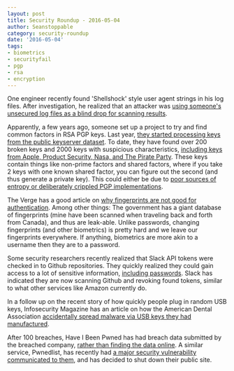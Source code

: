 ```yaml
---
layout: post
title: Security Roundup - 2016-05-04
author: Seanstoppable
category: security-roundup
date: '2016-05-04'
tags:
- biometrics
- securityfail
- pgp
- rsa
- encryption
---
```


One engineer recently found 'Shellshock' style user agent strings in his 
log files. After investigation, he realized that an attacker was [using
someone's unsecured log files as a blind drop for scanning 
results](http://bit.ly/1WEeiE5).

Apparently, a few years ago, someone set up a project to try and find 
common factors in RSA PGP keys. Last year, [they started processing keys 
from the public keyserver 
dataset](http://trilema.com/2015/more-factored-rsa-keys-and-assorted-other-considerations/). 
To date, they have  found over 200 broken keys and 2000 keys with suspicious 
characteristics, [including keys from Apple, Product Security, Nasa, and The 
Pirate Party](http://trilema.com/2016/the-phuctoring/). 
These keys contain things like non-prime factors and shared factors, where 
if you take 2 keys with one known shared factor, you can figure out the 
second (and thus generate a private key). This could either be due to 
[poor sources of entropy or deliberately crippled PGP 
implementations](http://phuctor.nosuchlabs.com/faq).

The Verge has a good article on [why fingerprints are not good for
authentication](http://bit.ly/1VIfl6Z). Among other things: The government
has a giant database of fingerprints (mine have been scanned when traveling
back and forth from Canada), and thus are leak-able. Unlike passwords,
changing fingerprints (and other biometrics) is pretty hard and we leave
our fingerprints everywhere. If anything, biometrics are more akin to a
username then they are to a password.

Some security researchers recently realized that Slack API tokens were
checked in to Github repositories. They quickly realized they could gain
access to a lot of sensitive information, [including 
passwords](http://bit.ly/1OeFaUz).
Slack has indicated they are now scanning Github and revoking found tokens, 
similar to what other services like Amazon currently do.

In a follow up on the recent story of how quickly people plug in random USB
keys, Infosecurity Magazine has an article on how the American Dental
Association [accidentally spread malware via USB keys they had 
manufactured](http://bit.ly/24vunhZ).

After 100 breaches, Have I Been Pwned has had breach data submitted by the
breached company, [rather than finding the data 
online](http://bit.ly/21ud67f). 
A similar service, Pwnedlist, has recently had [a
major security vulnerability communicated to them](http://bit.ly/1VIZSUp),
and has decided to shut down their public site.
